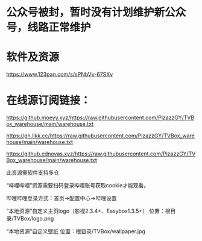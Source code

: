 # 公众号被封，暂时没有计划维护新公众号，线路正常维护

# 软件及资源

https://www.123pan.com/s/sPNbVv-67SXv

# 在线源订阅链接：

https://github.moeyy.xyz/https://raw.githubusercontent.com/PizazzGY/TVBox_warehouse/main/warehouse.txt

https://gh.llkk.cc/https://raw.githubusercontent.com/PizazzGY/TVBox_warehouse/main/warehouse.txt

https://github.ednovas.xyz/https://raw.githubusercontent.com/PizazzGY/TVBox_warehouse/main/warehouse.txt

此资源需软件支持多仓

“哔哩哔哩”资源需要扫码登录哔哩账号获取cookie才能观看。

哔哩哔哩登录方式：首页→配置中心→哔哩设置

“本地资源”自定义主页logo（影视2.3.4+、Easybox1.3.5+）
位置：根目录/TVBox/logo.png

“本地资源”自定义壁纸
位置：根目录/TVBox/wallpaper.jpg
